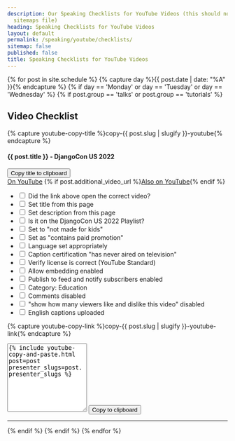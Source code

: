 ```yaml
---
description: Our Speaking Checklists for YouTube Videos (this should not be in our
  sitemaps file)
heading: Speaking Checklists for YouTube Videos
layout: default
permalink: /speaking/youtube/checklists/
sitemap: false
published: false
title: Speaking Checklists for YouTube Videos
---
```


<script src="https://cdn.tailwindcss.com"></script>

{% for post in site.schedule %}
{% capture day %}{{ post.date | date: "%A" }}{% endcapture %}
{% if day == 'Monday' or day == 'Tuesday' or day == 'Wednesday' %}
{% if post.group == 'talks' or post.group == 'tutorials' %}
<div class="event-byline">
<h2 class="font-bold text-3x">Video Checklist</h2>

{% capture youtube-copy-title %}copy-{{ post.slug | slugify }}-youtube{% endcapture %}

<h4><div id="{{ youtube-copy-title }}">{{ post.title }} - DjangoCon US 2022</div></h4>

<button class="btn bg-gray-200 border-solid border-2 border-gray-800 rounded-lg px-2 py-1" data-clipboard-action="copy" data-clipboard-target="#{{ youtube-copy-title }}">
Copy title to clipboard
</button>

<div>
  <a class="underline" href="{{ post.video_url }}">On YouTube</a>
  {% if post.additional_video_url %}<a href="{{ post.additional_video_url }}">Also on YouTube</a>{% endif %}
</div>

<ul>
  <li><input type="checkbox"> Did the link above open the correct video?</li>
  <li><input type="checkbox"> Set title from this page</li>
  <li><input type="checkbox"> Set description from this page</li>
  <li><input type="checkbox"> Is it on the DjangoCon US 2022 Playlist?</li>
  <li><input type="checkbox"> Set to "not made for kids"</li>
  <li><input type="checkbox"> Set as "contains paid promotion"</li>
  <li><input type="checkbox"> Language set appropriately</li>
  <li><input type="checkbox"> Caption certification "has never aired on television"</li>
  <li><input type="checkbox"> Verify license is correct (YouTube Standard)</li>
  <li><input type="checkbox"> Allow embedding enabled</li>
  <li><input type="checkbox"> Publish to feed and notify subscribers enabled</li>
  <li><input type="checkbox"> Category: Education</li>
  <li><input type="checkbox"> Comments disabled</li>
  <li><input type="checkbox"> "show how many viewers like and dislike this video" disabled</li>
  <li><input type="checkbox"> English captions uploaded</li>
</ul>

{% capture youtube-copy-link %}copy-{{ post.slug | slugify }}-youtube-link{% endcapture %}

<textarea rows="10" id="{{ youtube-copy-link }}">
{% include youtube-copy-and-paste.html post=post presenter_slugs=post.presenter_slugs %}
</textarea>

<button class="btn bg-gray-200 border-solid border-2 border-gray-800 rounded-lg px-2 py-1" data-clipboard-action="copy" data-clipboard-target="#{{ youtube-copy-link }}">
Copy to clipboard
</button>
</div>
<hr class="border-2 border-gray-800 my-8">
{% endif %}
{% endif %}
{% endfor %}

<script src="https://cdnjs.cloudflare.com/ajax/libs/clipboard.js/2.0.4/clipboard.min.js"></script>
<script>
new ClipboardJS('.btn');
</script>
